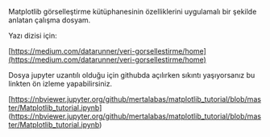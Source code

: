 Matplotlib görselleştirme kütüphanesinin özelliklerini uygulamalı bir şekilde anlatan çalışma dosyam.



Yazı dizisi için:

[https://medium.com/datarunner/veri-gorsellestirme/home](https://medium.com/datarunner/veri-gorsellestirme/home)

Dosya jupyter uzantılı olduğu için githubda açılırken sıkıntı yaşıyorsanız bu linkten ön izleme yapabilirsiniz.

[https://nbviewer.jupyter.org/github/mertalabas/matplotlib_tutorial/blob/master/Matplotlib_tutorial.ipynb] (https://nbviewer.jupyter.org/github/mertalabas/matplotlib_tutorial/blob/master/Matplotlib_tutorial.ipynb)

